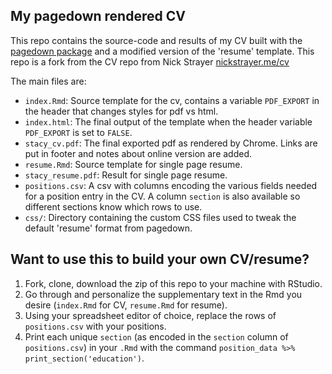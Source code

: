## My pagedown rendered CV

This repo contains the source-code and results of my CV built with the [pagedown package](https://pagedown.rbind.io) and a modified version of the 'resume' template. This repo is a fork from the CV repo from Nick Strayer [nickstrayer.me/cv](http://nickstrayer.me/cv)

The main files are:

- `index.Rmd`: Source template for the cv, contains a variable `PDF_EXPORT` in the header that changes styles for pdf vs html.
- `index.html`: The final output of the template when the header variable `PDF_EXPORT` is set to `FALSE`.
- `stacy_cv.pdf`: The final exported pdf as rendered by Chrome. Links are put in footer and notes about online version are added.
- `resume.Rmd`: Source template for single page resume.
- `stacy_resume.pdf`: Result for single page resume.
- `positions.csv`: A csv with columns encoding the various fields needed for a position entry in the CV. A column `section` is also available so different sections know which rows to use.
- `css/`: Directory containing the custom CSS files used to tweak the default 'resume' format from pagedown.

## Want to use this to build your own CV/resume? 

1. Fork, clone, download the zip of this repo to your machine with RStudio.
2. Go through and personalize the supplementary text in the Rmd you desire (`index.Rmd` for CV, `resume.Rmd` for resume).
3. Using your spreadsheet editor of choice, replace the rows of `positions.csv` with your positions.
3. Print each unique `section` (as encoded in the `section` column of `positions.csv`) in your `.Rmd` with the command `position_data %>% print_section('education')`.
